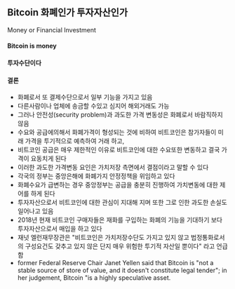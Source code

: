 ## Bitcoin 화폐인가 투자자산인가
Money or Financial Investment
#### Bitcoin is money


#### 투자수단이다


#### 결론
- 화폐로서 또 결제수단으로서 일부 기능을 가지고 있음
- 다른사람이나 업체에 송금할 수있고 심지어 해외거래도 가능
- 그러나 안전성(security problem)과 과도한 가격 변동성은 화폐로서 바람직하지 않음
- 수요와 공급에의해서 화폐가격이 형성되는 것에 비하여 비트코인은 참가자들이 미래 가격을 투기적으로 예측하여 거래 하고, 
- 비트코인 공급은 매우 제한적인 이유로 비트코인에 대한 수요또한 변동하고 결국 가격이 요동치게 된다
- 이러한 과도한 가격변동 요인은 가치저장 측면에서 결점이라고 말할 수 있다     
- 각국의 정부는 중앙은해에 화폐가지 안정정책을 위임하고 있다
- 화폐수요가 급변하는 경우 중앙정부는 공급을 충분히 진행하여 가치변동에 대한 제어를 하게 된다
- 투자자산으로서 비트코인에 대한 관심이 지대해 지며 또한 그로 인한 과도한 손실도 일어나고 있음
- 2018년 현재 비트코인 구매자들은 재화를 구입하는 화폐의 기능을 기대하기 보다 투자자산으로서 매입을 하고 있다
- 재넛 엘런재무장관은 "비트코인은 가치저장수단도 가지고 있지 않고 법정통화로서의 구성요건도 갖추고 있지 않은 단지 매우 위험한 투기적 자산일 뿐이다" 라고 언급 함
- former Federal Reserve Chair Janet Yellen said that Bitcoin is "not a stable source of store of value, and it doesn't constitute legal tender"; in her judgement, Bitcoin "is a highly speculative asset.
